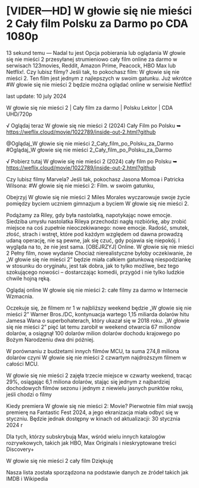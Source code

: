 # [VIDER—HD] W głowie się nie mieści 2 Cały film Polsku za Darmo po CDA 1080p



13 sekund temu — Nadal tu jest Opcja pobierania lub oglądania W głowie się nie mieści 2 przesyłanej strumieniowo cały film online za darmo w serwisach 123movies, Reddit, Amazon Prime, Peacock, HBO Max lub Netflix!. Czy lubisz filmy? Jeśli tak, to pokochasz film: W głowie się nie mieści 2. Ten film jest jednym z najlepszych w swoim gatunku. Już wkrótce #W głowie się nie mieści 2 będzie można oglądać online w serwisie Netflix!

last update: 10 july 2024

W głowie się nie mieści 2 | Cały film za darmo | Polsku Lektor | CDA UHD/720p

√ Oglądaj teraz W głowie się nie mieści 2 (2024) Cały Film po Polsku ➥ https://weflix.cloud/movie/1022789/inside-out-2.html?github

@Oglądaj_W głowie się nie mieści 2_Cały_film_po_Polsku_za_Darmo #Oglądaj_W głowie się nie mieści 2_Cały_film_po_Polsku_za_Darmo

√ Pobierz tutaj W głowie się nie mieści 2 (2024) cały film po Polsku ➥ https://weflix.cloud/movie/1022789/inside-out-2.html?github

Czy lubisz filmy Marvela? Jeśli tak, pokochasz Jasona Momoa i Patricka Wilsona: #W głowie się nie mieści 2: Film. w swoim gatunku,

Obejrzyj W głowie się nie mieści 2 Miles Morales wyczarowuje swoje życie pomiędzy byciem uczniem gimnazjum a byciem W głowie się nie mieści 2.

Podążamy za Riley, gdy była nastolatką, napotykając nowe emocje. Siedziba umysłu nastolatka Rileya przechodzi nagłą rozbiórkę, aby zrobić miejsce na coś zupełnie nieoczekiwanego: nowe emocje. Radość, smutek, złość, strach i wstręt, które pod każdym względem od dawna prowadzą udaną operację, nie są pewne, jak się czuć, gdy pojawia się niepokój. I wygląda na to, że nie jest sama. [OBEJRZYJ] Online. W głowie się nie mieści 2 Pełny film, nowe wydanie Chociaż nierealistyczne byłoby oczekiwanie, że „W głowie się nie mieści 2” będzie miała całkiem gatunkową niespodziankę w stosunku do oryginału, jest tak dobra, jak to tylko możliwe, bez tego szokującego nowości – dostarczając komedii, przygód i nie tylko ludzkie chwile hojną ręką.

Oglądaj online W głowie się nie mieści 2: całe filmy za darmo w Internecie Wzmacnia.

Oczekuje się, że filmem nr 1 w najbliższy weekend będzie „W głowie się nie mieści 2” Warner Bros./DC, kontynuacja wartego 1,15 miliarda dolarów hitu Jamesa Wana o superbohaterach, który ukazał się w 2018 roku. „W głowie się nie mieści 2” pięć lat temu zarobił w weekend otwarcia 67 milionów dolarów, a osiągnął 100 dolarów milion dolarów dochodu krajowego po Bożym Narodzeniu dwa dni później.

W porównaniu z budżetami innych filmów MCU, ta suma 274,8 miliona dolarów czyni W głowie się nie mieści 2 czwartym najdroższym filmem w całości MCU.

W głowie się nie mieści 2 zajęła trzecie miejsce w czwarty weekend, tracąc 29%, osiągając 6,1 miliona dolarów, stając się jednym z najbardziej dochodowych filmów sezonu i jednym z niewielu jasnych punktów roku, jeśli chodzi o filmy

Kiedy premiera W głowie się nie mieści 2: Movie? Pierwotnie film miał swoją premierę na Fantastic Fest 2024, a jego ekranizacja miała odbyć się w styczniu. Będzie jednak dostępny w kinach od aktualizacji: 30 stycznia 2024 r

Dla tych, którzy subskrybują Max, wśród wielu innych katalogów rozrywkowych, takich jak HBO, Max Originals i nieskryptowane treści Discovery+

W głowie się nie mieści 2 cały film Dziękuję

Nasza lista została sporządzona na podstawie danych ze źródeł takich jak IMDB i Wikipedia
